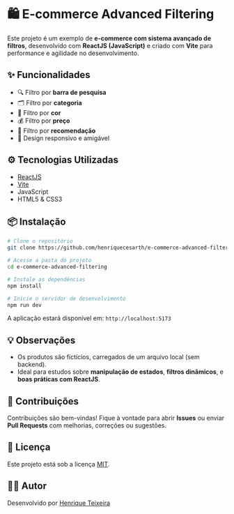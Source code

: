# 🛍️ E-commerce Advanced Filtering

Este projeto é um exemplo de **e-commerce com sistema avançado de filtros**, desenvolvido com **ReactJS (JavaScript)** e criado com **Vite** para performance e agilidade no desenvolvimento.

## ✨ Funcionalidades

- 🔍 Filtro por **barra de pesquisa**
- 🗂️ Filtro por **categoria**
- 🎨 Filtro por **cor**
- 💰 Filtro por **preço**
- 🌟 Filtro por **recomendação**
- 📱 Design responsivo e amigável

## ⚙️ Tecnologias Utilizadas

- [ReactJS](https://reactjs.org/)
- [Vite](https://vitejs.dev/)
- JavaScript
- HTML5 & CSS3

## 📦 Instalação

```bash
# Clone o repositório
git clone https://github.com/henriquecesarth/e-commerce-advanced-filtering.git

# Acesse a pasta do projeto
cd e-commerce-advanced-filtering

# Instale as dependências
npm install

# Inicie o servidor de desenvolvimento
npm run dev
```

A aplicação estará disponível em: `http://localhost:5173`

## 💡 Observações

- Os produtos são fictícios, carregados de um arquivo local (sem backend).
- Ideal para estudos sobre **manipulação de estados**, **filtros dinâmicos**, e **boas práticas com ReactJS**.

## 🤝 Contribuições

Contribuições são bem-vindas! Fique à vontade para abrir **Issues** ou enviar **Pull Requests** com melhorias, correções ou sugestões.

## 📄 Licença

Este projeto está sob a licença [MIT](LICENSE).

## 🙋‍♂️ Autor

Desenvolvido por [Henrique Teixeira](https://www.linkedin.com/in/henrique-teixeira24/)
